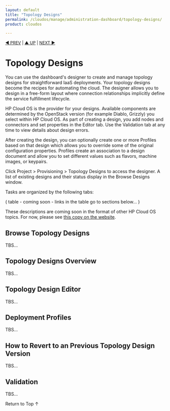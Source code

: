 ```yaml
---
layout: default
title: "Topology Designs"
permalink: /cloudos/manage/administration-dashboard/topology-designs/
product: cloudos

---
```



<a name="_top"> </a>

<script> 

function PageRefresh { 
onLoad="window.refresh"
}

PageRefresh();

</script>


<p style="font-size: small;"> <a href="/cloudos/manage/administration-dashboard/getting-started/">&#9664; PREV</a> | <a href="/cloudos/manage/administration-dashboard">&#9650; UP</a> | <a href="/cloudos/manage/administration-dashboard/tasks-by-role/">NEXT &#9654;</a> </p>

# Topology Designs

You can use the dashboard's designer to create and manage topology designs for straightforward IaaS deployments. 
Your topology designs become the recipes for automating the cloud. The designer allows you to design in a free-form 
layout where connection relationships implicitly define the service fulfillment lifecycle.

HP Cloud OS is the provider for your designs. Available components are determined by the OpenStack version (for example Diablo, Grizzly) you 
select within HP Cloud OS. As part of creating a design, you add nodes and connectors and set properties in the Editor tab. Use the Validation 
tab at any time to view details about design errors.

After creating the design, you can optionally create one or more Profiles based on that design which allows you to override some 
of the original configuration properties. Profiles create an association to a design document and allow you to set different 
values such as flavors, machine images, or keypairs.

Click Project > Provisioning > Topology Designs to access the designer. A list of existing designs and their status display in the 
Browse Designs window.

Tasks are organized by the following tabs:

( table - coming soon - links in the table go to sections below... ) 

These descriptions are coming soon in the format of other HP Cloud OS topics. For now, please see 
<a href="http://docs.hpcloud.com/cloudos/administration-dashboard/index.htm">this copy on the website</a>.

## Browse Topology Designs

TBS...


## Topology Designs Overview

TBS...


## Topology Design Editor

TBS...


## Deployment Profiles

TBS...


## How to Revert to an Previous Topology Design Version

TBS...


## Validation

TBS...


<a href="#_top" style="padding:14px 0px 14px 0px; text-decoration: none;"> Return to Top &#8593; </a>

